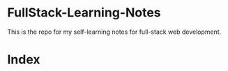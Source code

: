 # FullStack-Learning-Notes
This is the repo for my self-learning notes for full-stack web development.

# Index
